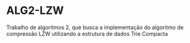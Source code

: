 # ALG2-LZW
Trabalho de algoritmos 2, que busca a implementação do algoritmo de compressão LZW utilizando a estrutura de dados Trie Compacta
